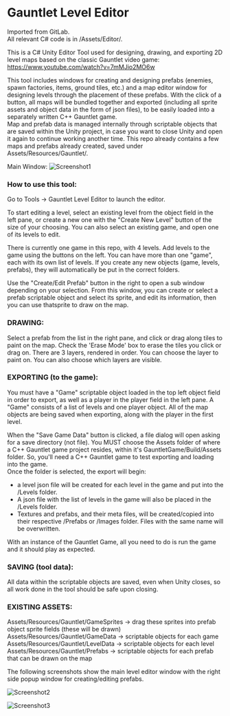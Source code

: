 # Gauntlet Level Editor

Imported from GitLab. <br>
All relevant C# code is in /Assets/Editor/.

This is a C# Unity Editor Tool used for designing, drawing, and exporting 2D level maps based on the classic Gauntlet video game: <br>
https://www.youtube.com/watch?v=7mMJio2MO6w 

This tool includes windows for creating and designing prefabs (enemies, spawn factories, items, ground tiles, etc.) and a map editor window for designing levels through the placement of these prefabs. With the click of a button, all maps will be bundled together and exported (including all sprite assets and object data in the form of json files), to be easily loaded into a separately written C++ Gauntlet game. <br>
Map and prefab data is managed internally through scriptable objects that are saved within the Unity project, in case you want to close Unity and open it again to continue working another time.
This repo already contains a few maps and prefabs already created, saved under Assets/Resources/Gauntlet/.

Main Window:
![Screenshot1](https://user-images.githubusercontent.com/15040875/72028892-33716d00-3252-11ea-9042-3162c9b3872c.PNG)

### How to use this tool:

Go to Tools -> Gauntlet Level Editor to launch the editor.

To start editing a level, select an existing level from the object field in the left pane, or create a new one with the 
"Create New Level" button of the size of your choosing. You can also select an existing game, and open one of its levels to edit.

There is currently one game in this repo, with 4 levels. Add levels to the game using the buttons on the left. You can have more than one "game", each with its own list of levels. If you create any new objects (game, levels, prefabs), they will automatically be put in the correct folders.

Use the "Create/Edit Prefab" button in the right to open a sub window depending on your selection.
From this window, you can create or select a prefab scriptable object and select its sprite, and edit its information, then you can use thatsprite to draw on the map.

### DRAWING:
Select a prefab from the list in the right pane, and click or drag along tiles to paint on the map. Check the 'Erase Mode'
box to erase the tiles you click or drag on.
There are 3 layers, rendered in order. You can choose the layer to paint on. You can also choose which layers are visible.

### EXPORTING (to the game):
You must have a "Game" scriptable object loaded in the top left object field in order to export, as well as a player in the player field in the left pane.
A "Game" consists of a list of levels and one player object. All of the map objects are being saved when exporting, along with the player in the first level.

When the "Save Game Data" button is clicked, a file dialog will open asking for a save directory (not file).
You MUST choose the Assets folder of where a C++ Gauntlet game project resides, within it's GauntletGame/Build/Assets folder.
So, you'll need a C++ Gauntlet game to test exporting and loading into the game. <br>
Once the folder is selected, the export will begin:
- a level json file will be created for each level in the game and put into the /Levels folder.
- A json file with the list of levels in the game will also be placed in the /Levels folder.
- Textures and prefabs, and their meta files, will be created/copied into their respective /Prefabs or /Images folder.
Files with the same name will be overwritten.

With an instance of the Gauntlet Game, all you need to do is run the game and it should play as expected.

### SAVING (tool data):
All data within the scriptable objects are saved, even when Unity closes, so all work done in the tool should be safe upon closing.


### EXISTING ASSETS:

Assets/Resources/Gauntlet/GameSprites -> drag these sprites into prefab object sprite fields (these will be drawn)
Assets/Resources/Gauntlet/GameData -> scriptable objects for each game 
Assets/Resources/Gauntlet/LevelData -> scriptable objects for each level
Assets/Resources/Gauntlet/Prefabs -> scriptable objects for each prefab that can be drawn on the map

The following screenshots show the main level editor window with the right side popup window for creating/editing prefabs.

![Screenshot2](https://user-images.githubusercontent.com/15040875/72029286-6f590200-3253-11ea-8264-a0d70dbf5e4c.PNG)

![Screenshot3](https://user-images.githubusercontent.com/15040875/72029299-7aac2d80-3253-11ea-8145-10142def5d8a.PNG)



